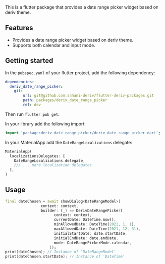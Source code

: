 This is a flutter package that provides a date range picker widget based on deriv theme.

## Features

- Provides a date range picker widget based on deriv theme.
- Supports both calendar and input mode.

## Getting started

In the `pubspec.yaml` of your flutter project, add the following dependency:

```yaml
dependencies:
  deriv_date_range_picker:
    git:
        url: git@github.com:sahani-deriv/flutter-deriv-packages.git
        path: packages/deriv_date_range_picker
        ref: dev
```

Then run `flutter pub get`.

In your library add the following import:

```dart
import 'package:deriv_date_range_picker/deriv_date_range_picker.dart';
```

In your MaterialApp add the `DateRangeLocalizations` delegate:


```dart
MaterialApp(
  localizationsDelegates: [
    DateRangeLocalizations.delegate,
    /// ... more localization delegates
  ],
)
```


## Usage

```dart
final dateChosen = await showDialog<DateRangeModel>(
                context: context,
                builder: (_) => DerivDateRangePicker(
                      context: context,
                      currentDate: DateTime.now(),
                      minAllowedDate: DateTime(2021, 1, 1),
                      maxAllowedDate: DateTime(2021, 12, 31),
                      initialStartDate: date.startDate,
                      initialEndDate: date.endDate,
                      mode: DateRangePickerMode.calendar,
                    ));
print(dateChosen); // Instance of 'DateRangeModel'
print(dateChosen.startDate); // Instance of 'DateTime'
```


